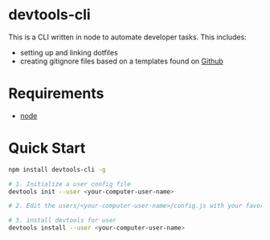 # devtools-cli

This is a CLI written in node to automate developer tasks. This includes:

- setting up and linking dotfiles
- creating gitignore files based on a templates found on [Github](https://github.com/github/gitignore)

# Requirements

- [node](http://nodejs.org)

# Quick Start

```bash
npm install devtools-cli -g

# 1. Initialize a user config file
devtools init --user <your-computer-user-name>

# 2. Edit the users/<your-computer-user-name>/config.js with your favorite editor

# 3. install devtools for user
devtools install --user <your-computer-user-name>
```
